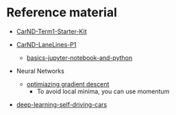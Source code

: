 # Reference material


- [CarND-Term1-Starter-Kit](https://github.com/udacity/CarND-Term1-Starter-Kit)
- [CarND-LaneLines-P1](https://github.com/udacity/CarND-LaneLines-P1)
  - [basics-jupyter-notebook-and-python](https://www.packtpub.com/books/content/basics-jupyter-notebook-and-python)

- Neural Networks
  - [optimiazing gradient descent](http://sebastianruder.com/optimizing-gradient-descent/index.html#momentum)
    - To avoid local minima, you can use momentum

- [deep-learning-self-driving-cars](https://devblogs.nvidia.com/parallelforall/deep-learning-self-driving-cars/)
